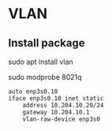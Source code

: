 # VLAN

## Install package

sudo apt install vlan

sudo modprobe 8021q

```
auto enp3s0.10
iface enp3s0.10 inet static
	address 10.204.10.20/24
	gateway 10.204.10.1
	vlan-raw-device enp3s0
```